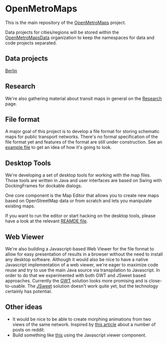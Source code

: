 # OpenMetroMaps

This is the main repository of the
[OpenMetroMaps](https://www.openmetromaps.org) project.

Data projects for cities/regions will be stored within the
[OpenMetroMapsData](https://github.com/OpenMetroMapsData) organization to keep
the namespaces for data and code projects separated.

## Data projects

[Berlin](https://github.com/OpenMetroMapsData/berlin)

## Research

We're also gathering material about transit maps in general on the
[Research](https://github.com/OpenMetroMaps/OpenMetroMaps/blob/master/research/Research.md)
page.

## File format

A major goal of this project is to develop a file format for storing schematic
maps for public transport networks.
There's no formal specification of the file format yet and features of the
format are still under construction.
See an [example file](https://github.com/OpenMetroMaps/OpenMetroMaps/blob/master/java/test-data/src/main/resources/berlin.xml)
to get an idea of how it's going to look.

## Desktop Tools

We're developing a set of desktop tools for working with the map files.
Those tools are written in Java and user interfaces are based on Swing with
DockingFrames for dockable dialogs.

One core component is the Map Editor that allows you to create new maps based on
OpenStreetMap data or from scratch and lets you manipulate existing maps.

If you want to run the editor or start hacking on the desktop tools, please have
a look at the relevant
[REAMDE file](https://github.com/OpenMetroMaps/OpenMetroMaps/blob/master/java/README.md).

## Web Viewer

We're also building a Javascript-based Web Viewer for the file format to
allow for easy presentation of results in a browser without the need to install
any desktop software. Although it would also be nice to have a native Javascript
implementation of a web viewer, we're eager to maximize code reuse and try to
use the main Java source via transpilation to Javascript. In order to do that
we experimented with both GWT and JSweet based approaches. Currently the
[GWT](https://github.com/OpenMetroMaps/OpenMetroMaps/tree/master/java/maps-gwt)
solution looks more promising and is close-to-usable. The
[JSweet](https://github.com/OpenMetroMaps/OpenMetroMaps/tree/master/jsweet)
solution doesn't work quite yet, but the technology certainly has potential.

## Other ideas

* It would be nice to be able to create morphing animations from two views
  of the same network. Inspired by
  [this article](http://mymodernmet.com/animated-subway-maps) about
  a number of posts on reddit.
* Build something like [this](http://jannisr.de/vbb-map-routing) using
  the Javascript viewer component.
